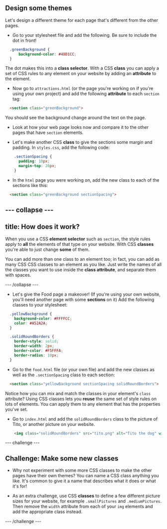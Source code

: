 ## Design some themes

Let's design a different theme for each page that's different from the other pages.

+ Go to your stylesheet file and add the following. Be sure to include the dot in front!
  
```css
  .greenBackground {
      background-color: #48D1CC;
  }
```

The dot makes this into a **class selector**. With a CSS **class** you can apply a set of CSS rules to any element on your website by adding an **attribute** to the element.

+ Now go to `attractions.html` \(or the page you're working on if you're using your own project\) and add the following **attribute** to each `section` tag:

```html
  <section class="greenBackground">
```

You should see the background change around the text on the page.

+ Look at how your web page looks now and compare it to the other pages that have `section` elements.

+ Let's make another CSS **class** to give the sections some margin and padding. In `styles.css`, add the following code:

```css
    .sectionSpacing {
      padding: 10px;
      margin-top: 20px;
    }
```

+ In the `html` page you were working on, add the new class to each of the sections like this:

```html
  <section class="greenBackground sectionSpacing">
```

--- collapse ---
---
title: How does it work?
---

When you use a CSS **element selector** such as `section`, the style rules apply to **all** the elements of that type on your website. With CSS **classes** you're able to just change **some** of them. 

You can add more than one class to an element too; in fact, you can add as many CSS CSS classes to an element as you like. Just write the names of all the classes you want to use inside the **class attribute**, and separate them with spaces.

--- /collapse ---

+ Let's give the Food page a makeover! \(If you're using your own website, you'll need another page with some **sections** on it\) Add the following classes to your stylesheet:

```css
  .yellowBackground {
    background-color: #FFFFCC;
    color: #A52A2A;
  }

  .solidRoundBorders {
    border-style: solid;
    border-width: 2px;
    border-color: #F5FFFA;
    border-radius: 10px;
  }
```

+ Go to the `food.html` file \(or your own file\) and add the new classes as well as the `.sectionSpacing` class to each section:

```html
  <section class="yellowBackground sectionSpacing solidRoundBorders">
```

Notice how you can mix and match the classes in your element's `class` attribute? Using CSS classes lets you **reuse** the same set of style rules on lots of elements. You can apply them to any element that has the properties you've set. 

+ Go to `index.html` and add the `solidRoundBorders` class to the picture of Tito, or another picture on your website.

```html
    <img class="solidRoundBorders" src="tito.png" alt="Tito the dog" width="100px" />
```

--- challenge ---

## Challenge: Make some new classes

+ Why not experiment with some more CSS classes to make the other pages have their own themes? You can name a CSS class anything you like. It's common to give it a name that describes what it does or what it's for!

+ As an extra challenge, use CSS **classes** to define a few different picture sizes for your website, for example `.smallPictures` and `.mediumPictures`. Then remove the `width` attribute from each of your `img` elements and add the appropriate class instead.

--- /challenge ---